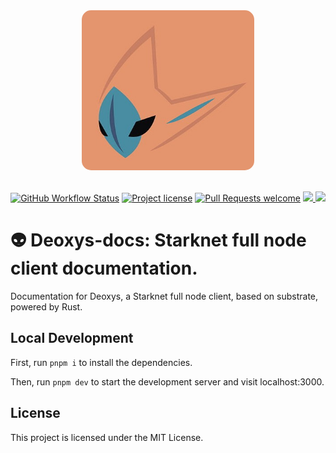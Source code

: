 <!-- prettier-ignore-start -->
<!-- markdownlint-disable -->
<div align="center">
<img src="assets/images/deoxys.jpg" height="256" style="border-radius: 15px;">
</div>

<div align="center">
<br />
<!-- markdownlint-restore -->
<!-- prettier-ignore-end -->

[![GitHub Workflow Status](https://github.com/kasarLabs/deoxys-docs/actions/workflows/test.yml/badge.svg)](https://github.com/kasarLabs/deoxys-docs/actions/workflows/test.yml)
[![Project license](https://img.shields.io/github/license/kasarLabs/deoxys.svg?style=flat-square)](LICENSE)
[![Pull Requests welcome](https://img.shields.io/badge/PRs-welcome-ff69b4.svg?style=flat-square)](https://github.com/kasarLabs/deoxys-docs/issues?q=is%3Aissue+is%3Aopen+label%3A%22help+wanted%22)
<a href="https://twitter.com/KasarLabs">
<img src="https://img.shields.io/twitter/follow/KasarLabs?style=social"/>
</a>
<a href="https://github.com/kasarlabs/deoxys">
<img src="https://img.shields.io/github/stars/kasarlabs/deoxys?style=social"/>
</a>

</div>

# 👽 Deoxys-docs: Starknet full node client documentation.

Documentation for Deoxys, a Starknet full node client, based on substrate, powered by Rust.

## Local Development

First, run `pnpm i` to install the dependencies.

Then, run `pnpm dev` to start the development server and visit localhost:3000.

## License

This project is licensed under the MIT License.
